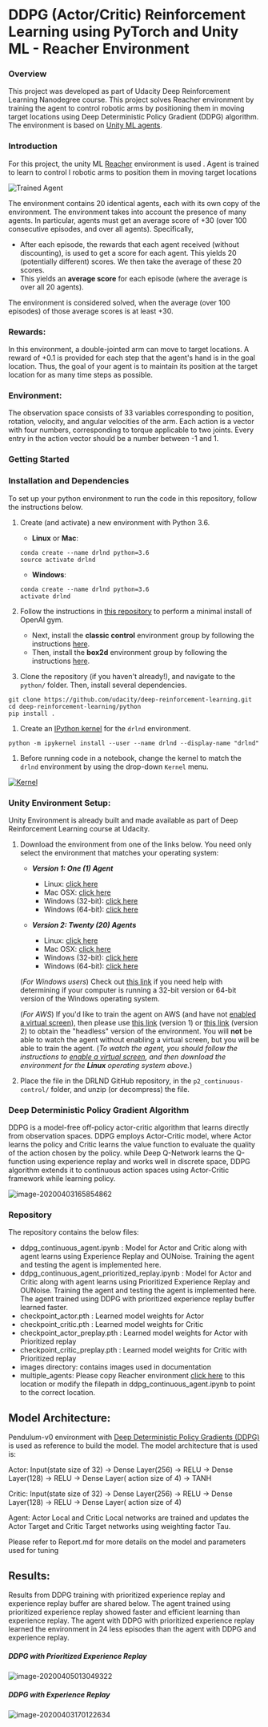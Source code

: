 [//]: # "Image References"

[image1]: https://user-images.githubusercontent.com/10624937/43851024-320ba930-9aff-11e8-8493-ee547c6af349.gif "Trained Agent"
[image2]: https://user-images.githubusercontent.com/10624937/43851646-d899bf20-9b00-11e8-858c-29b5c2c94ccc.png "Crawler"


# DDPG (Actor/Critic) Reinforcement Learning using PyTorch and Unity ML -  Reacher Environment 

### Overview

This project was developed as part of Udacity Deep Reinforcement Learning Nanodegree course. This project solves Reacher environment by training the agent to control robotic arms by positioning them in moving target locations using Deep Deterministic Policy Gradient (DDPG) algorithm. The environment is based on [Unity ML agents](https://github.com/Unity-Technologies/ml-agents). 

### Introduction

For this project, the unity ML [Reacher](https://github.com/Unity-Technologies/ml-agents/blob/master/docs/Learning-Environment-Examples.md#reacher) environment is used . Agent is trained to learn to control l robotic arms to position them in moving target locations

![Trained Agent][image1]

The environment contains 20 identical agents, each with its own copy of the environment. The environment  takes into account the presence of many agents.  In particular, agents must get an average score of +30 (over 100 consecutive episodes, and over all agents).  Specifically,

- After each episode, the rewards that each agent received (without discounting),  is used to get a score for each agent.  This yields 20 (potentially different) scores.  We then take the average of these 20 scores. 
- This yields an **average score** for each episode (where the average is over all 20 agents).

The environment is considered solved, when the average (over 100 episodes) of those average scores is at least +30. 

### Rewards:

In this environment, a double-jointed arm can move to target locations. A reward of +0.1 is provided for each step that the agent's hand is in the goal location. Thus, the goal of your agent is to maintain its position at the target location for as many time steps as possible.

### Environment:

The observation space consists of 33 variables corresponding to position, rotation, velocity, and angular velocities of the arm. Each action is a vector with four numbers, corresponding to torque applicable to two joints. Every entry in the action vector should be a number between -1 and 1.



### Getting Started

### Installation and Dependencies

To set up your python environment to run the code in this repository, follow the instructions below.

1. Create (and activate) a new environment with Python 3.6.

   - **Linux** or **Mac**:

   ```
   conda create --name drlnd python=3.6
   source activate drlnd
   ```

   - **Windows**:

   ```
   conda create --name drlnd python=3.6 
   activate drlnd
   ```

2. Follow the instructions in [this repository](https://github.com/openai/gym) to perform a minimal install of OpenAI gym.

   - Next, install the **classic control** environment group by following the instructions [here](https://github.com/openai/gym#classic-control).
   - Then, install the **box2d** environment group by following the instructions [here](https://github.com/openai/gym#box2d).

3. Clone the repository (if you haven't already!), and navigate to the `python/` folder. Then, install several dependencies.

```
git clone https://github.com/udacity/deep-reinforcement-learning.git
cd deep-reinforcement-learning/python
pip install .
```

1. Create an [IPython kernel](http://ipython.readthedocs.io/en/stable/install/kernel_install.html) for the `drlnd` environment.

```
python -m ipykernel install --user --name drlnd --display-name "drlnd"
```

1. Before running code in a notebook, change the kernel to match the `drlnd` environment by using the drop-down `Kernel` menu.

[![Kernel](https://user-images.githubusercontent.com/10624937/42386929-76f671f0-8106-11e8-9376-f17da2ae852e.png)](https://user-images.githubusercontent.com/10624937/42386929-76f671f0-8106-11e8-9376-f17da2ae852e.png)



### Unity Environment Setup:

Unity Environment is already built and made available as part of Deep Reinforcement Learning course at Udacity.

1. Download the environment from one of the links below.  You need only select the environment that matches your operating system:

    - **_Version 1: One (1) Agent_**
        - Linux: [click here](https://s3-us-west-1.amazonaws.com/udacity-drlnd/P2/Reacher/one_agent/Reacher_Linux.zip)
        - Mac OSX: [click here](https://s3-us-west-1.amazonaws.com/udacity-drlnd/P2/Reacher/one_agent/Reacher.app.zip)
        - Windows (32-bit): [click here](https://s3-us-west-1.amazonaws.com/udacity-drlnd/P2/Reacher/one_agent/Reacher_Windows_x86.zip)
        - Windows (64-bit): [click here](https://s3-us-west-1.amazonaws.com/udacity-drlnd/P2/Reacher/one_agent/Reacher_Windows_x86_64.zip)

    - **_Version 2: Twenty (20) Agents_**
        - Linux: [click here](https://s3-us-west-1.amazonaws.com/udacity-drlnd/P2/Reacher/Reacher_Linux.zip)
        - Mac OSX: [click here](https://s3-us-west-1.amazonaws.com/udacity-drlnd/P2/Reacher/Reacher.app.zip)
        - Windows (32-bit): [click here](https://s3-us-west-1.amazonaws.com/udacity-drlnd/P2/Reacher/Reacher_Windows_x86.zip)
        - Windows (64-bit): [click here](https://s3-us-west-1.amazonaws.com/udacity-drlnd/P2/Reacher/Reacher_Windows_x86_64.zip)

    (_For Windows users_) Check out [this link](https://support.microsoft.com/en-us/help/827218/how-to-determine-whether-a-computer-is-running-a-32-bit-version-or-64) if you need help with determining if your computer is running a 32-bit version or 64-bit version of the Windows operating system.

    (_For AWS_) If you'd like to train the agent on AWS (and have not [enabled a virtual screen](https://github.com/Unity-Technologies/ml-agents/blob/master/docs/Training-on-Amazon-Web-Service.md)), then please use [this link](https://s3-us-west-1.amazonaws.com/udacity-drlnd/P2/Reacher/one_agent/Reacher_Linux_NoVis.zip) (version 1) or [this link](https://s3-us-west-1.amazonaws.com/udacity-drlnd/P2/Reacher/Reacher_Linux_NoVis.zip) (version 2) to obtain the "headless" version of the environment.  You will **not** be able to watch the agent without enabling a virtual screen, but you will be able to train the agent.  (_To watch the agent, you should follow the instructions to [enable a virtual screen](https://github.com/Unity-Technologies/ml-agents/blob/master/docs/Training-on-Amazon-Web-Service.md), and then download the environment for the **Linux** operating system above._)

2. Place the file in the DRLND GitHub repository, in the `p2_continuous-control/` folder, and unzip (or decompress) the file. 

### Deep Deterministic Policy Gradient Algorithm

DDPG is a model-free off-policy actor-critic algorithm that learns directly from observation spaces. DDPG employs Actor-Critic model, where Actor learns the policy and Critic learns the value function to evaluate the quality of the action chosen by the policy. while Deep Q-Network learns the Q-function using experience replay  and works well in discrete space, DDPG algorithm extends it to  continuous action spaces using Actor-Critic framework while learning policy.

![image-20200403165854862](images/image-20200403165854862.png)

### Repository

The repository contains the below files:

- ddpg_continuous_agent.ipynb :  Model for Actor and Critic along with agent learns using Experience Replay and OUNoise. Training the agent and testing the agent is implemented here.
- ddpg_continuous_agent_prioritized_replay.ipynb : Model for Actor and Critic along with agent learns using Prioritized Experience Replay and OUNoise. Training the agent and testing the agent is implemented here. The agent trained using DDPG with prioritized experience replay buffer learned faster. 
- checkpoint_actor.pth : Learned model weights for Actor
- checkpoint_critic.pth : Learned model weights for Critic
- checkpoint_actor_preplay.pth : Learned model weights for Actor with Prioritized replay
- checkpoint_critic_preplay.pth : Learned model weights for Critic with Prioritized replay
- images  directory: contains images used in documentation
- multiple_agents: Please copy Reacher environment [click here](https://s3-us-west-1.amazonaws.com/udacity-drlnd/P2/Reacher/Reacher_Windows_x86_64.zip) to this location or modify the filepath in ddpg_continuous_agent.ipynb to point to the correct location.



## Model Architecture:

Pendulum-v0 environment with [Deep Deterministic Policy Gradients (DDPG)](https://github.com/udacity/deep-reinforcement-learning/blob/master/ddpg-pendulum/DDPG.ipynb) is used as reference  to build the model.  The model architecture that is used is:

Actor:
	Input(state size of 32) &rarr; Dense Layer(256) &rarr; RELU &rarr; Dense Layer(128) &rarr; RELU &rarr; Dense Layer( action size of 4) &rarr; TANH

Critic:
	Input(state size of 32) &rarr; Dense Layer(256) &rarr; RELU &rarr; Dense Layer(128) &rarr; RELU &rarr; Dense Layer( action size of 4) 

Agent:
	Actor Local and Critic Local networks are trained and updates the Actor Target and Critic Target networks using weighting factor Tau.

Please refer to Report.md for more details on the model and parameters used for tuning

## Results:

Results from DDPG training  with prioritized experience replay and experience replay buffer are shared below. The agent trained using prioritized experience replay showed faster and efficient learning than experience replay. The agent with DDPG with prioritized experience replay learned the environment in 24 less episodes than the agent with DDPG and experience replay.

##### DDPG with Prioritized Experience Replay

![image-20200405013049322](images/image-20200405013049322.png)

##### DDPG with Experience Replay

![image-20200403170122634](images/image-20200403170122634.png)

